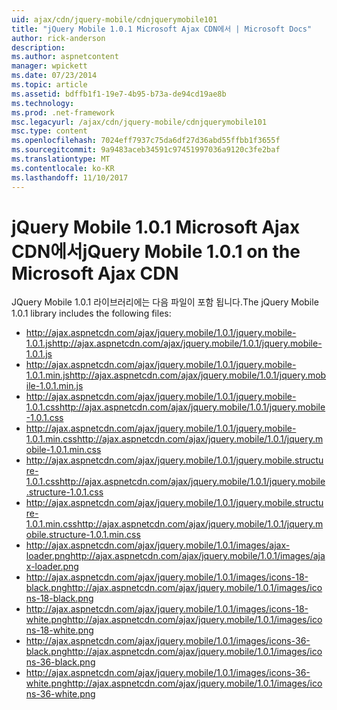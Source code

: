 ```yaml
---
uid: ajax/cdn/jquery-mobile/cdnjquerymobile101
title: "jQuery Mobile 1.0.1 Microsoft Ajax CDN에서 | Microsoft Docs"
author: rick-anderson
description: 
ms.author: aspnetcontent
manager: wpickett
ms.date: 07/23/2014
ms.topic: article
ms.assetid: bdffb1f1-19e7-4b95-b73a-de94cd19ae8b
ms.technology: 
ms.prod: .net-framework
msc.legacyurl: /ajax/cdn/jquery-mobile/cdnjquerymobile101
msc.type: content
ms.openlocfilehash: 7024eff7937c75da6df27d36abd55ffbb1f3655f
ms.sourcegitcommit: 9a9483aceb34591c97451997036a9120c3fe2baf
ms.translationtype: MT
ms.contentlocale: ko-KR
ms.lasthandoff: 11/10/2017
---
```

<a name="jquery-mobile-101-on-the-microsoft-ajax-cdn"></a><span data-ttu-id="88080-102">jQuery Mobile 1.0.1 Microsoft Ajax CDN에서</span><span class="sxs-lookup"><span data-stu-id="88080-102">jQuery Mobile 1.0.1 on the Microsoft Ajax CDN</span></span>
====================
<span data-ttu-id="88080-103">JQuery Mobile 1.0.1 라이브러리에는 다음 파일이 포함 됩니다.</span><span class="sxs-lookup"><span data-stu-id="88080-103">The jQuery Mobile 1.0.1 library includes the following files:</span></span>

- <span data-ttu-id="88080-104">http://ajax.aspnetcdn.com/ajax/jquery.mobile/1.0.1/jquery.mobile-1.0.1.js</span><span class="sxs-lookup"><span data-stu-id="88080-104">http://ajax.aspnetcdn.com/ajax/jquery.mobile/1.0.1/jquery.mobile-1.0.1.js</span></span>
- <span data-ttu-id="88080-105">http://ajax.aspnetcdn.com/ajax/jquery.mobile/1.0.1/jquery.mobile-1.0.1.min.js</span><span class="sxs-lookup"><span data-stu-id="88080-105">http://ajax.aspnetcdn.com/ajax/jquery.mobile/1.0.1/jquery.mobile-1.0.1.min.js</span></span>
- <span data-ttu-id="88080-106">http://ajax.aspnetcdn.com/ajax/jquery.mobile/1.0.1/jquery.mobile-1.0.1.css</span><span class="sxs-lookup"><span data-stu-id="88080-106">http://ajax.aspnetcdn.com/ajax/jquery.mobile/1.0.1/jquery.mobile-1.0.1.css</span></span>
- <span data-ttu-id="88080-107">http://ajax.aspnetcdn.com/ajax/jquery.mobile/1.0.1/jquery.mobile-1.0.1.min.css</span><span class="sxs-lookup"><span data-stu-id="88080-107">http://ajax.aspnetcdn.com/ajax/jquery.mobile/1.0.1/jquery.mobile-1.0.1.min.css</span></span>
- <span data-ttu-id="88080-108">http://ajax.aspnetcdn.com/ajax/jquery.mobile/1.0.1/jquery.mobile.structure-1.0.1.css</span><span class="sxs-lookup"><span data-stu-id="88080-108">http://ajax.aspnetcdn.com/ajax/jquery.mobile/1.0.1/jquery.mobile.structure-1.0.1.css</span></span>
- <span data-ttu-id="88080-109">http://ajax.aspnetcdn.com/ajax/jquery.mobile/1.0.1/jquery.mobile.structure-1.0.1.min.css</span><span class="sxs-lookup"><span data-stu-id="88080-109">http://ajax.aspnetcdn.com/ajax/jquery.mobile/1.0.1/jquery.mobile.structure-1.0.1.min.css</span></span>
- <span data-ttu-id="88080-110">http://ajax.aspnetcdn.com/ajax/jquery.mobile/1.0.1/images/ajax-loader.png</span><span class="sxs-lookup"><span data-stu-id="88080-110">http://ajax.aspnetcdn.com/ajax/jquery.mobile/1.0.1/images/ajax-loader.png</span></span>
- <span data-ttu-id="88080-111">http://ajax.aspnetcdn.com/ajax/jquery.mobile/1.0.1/images/icons-18-black.png</span><span class="sxs-lookup"><span data-stu-id="88080-111">http://ajax.aspnetcdn.com/ajax/jquery.mobile/1.0.1/images/icons-18-black.png</span></span>
- <span data-ttu-id="88080-112">http://ajax.aspnetcdn.com/ajax/jquery.mobile/1.0.1/images/icons-18-white.png</span><span class="sxs-lookup"><span data-stu-id="88080-112">http://ajax.aspnetcdn.com/ajax/jquery.mobile/1.0.1/images/icons-18-white.png</span></span>
- <span data-ttu-id="88080-113">http://ajax.aspnetcdn.com/ajax/jquery.mobile/1.0.1/images/icons-36-black.png</span><span class="sxs-lookup"><span data-stu-id="88080-113">http://ajax.aspnetcdn.com/ajax/jquery.mobile/1.0.1/images/icons-36-black.png</span></span>
- <span data-ttu-id="88080-114">http://ajax.aspnetcdn.com/ajax/jquery.mobile/1.0.1/images/icons-36-white.png</span><span class="sxs-lookup"><span data-stu-id="88080-114">http://ajax.aspnetcdn.com/ajax/jquery.mobile/1.0.1/images/icons-36-white.png</span></span>
